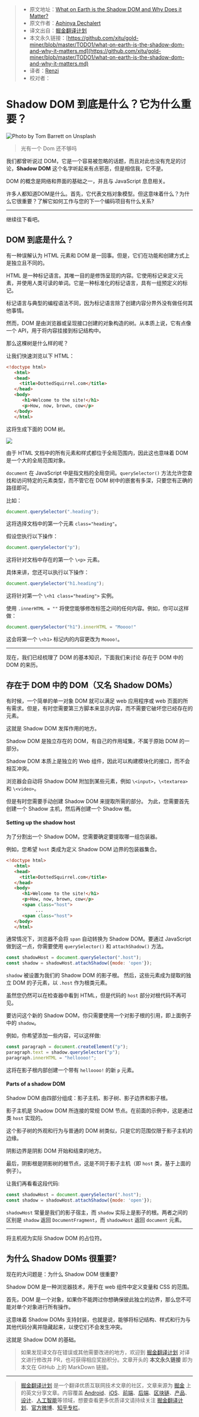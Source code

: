 > * 原文地址：[What on Earth is the Shadow DOM and Why Does it Matter?](https://medium.com/better-programming/what-on-earth-is-the-shadow-dom-and-why-it-matters-eff0884bd33d)
> * 原文作者：[Aphinya Dechalert](https://medium.com/@PurpleGreenLemon)
> * 译文出自：[掘金翻译计划](https://github.com/xitu/gold-miner)
> * 本文永久链接：[https://github.com/xitu/gold-miner/blob/master/TODO1/what-on-earth-is-the-shadow-dom-and-why-it-matters.md](https://github.com/xitu/gold-miner/blob/master/TODO1/what-on-earth-is-the-shadow-dom-and-why-it-matters.md)
> * 译者：[Renzi](https://github.com/mengrenzi)
> * 校对者：

# Shadow DOM 到底是什么？它为什么重要？

![Photo by [Tom Barrett](https://unsplash.com/@wistomsin?utm_source=unsplash&utm_medium=referral&utm_content=creditCopyText) on [Unsplash](https://unsplash.com/s/photos/shadow?utm_source=unsplash&utm_medium=referral&utm_content=creditCopyText)](https://cdn-images-1.medium.com/max/6538/1*wDb9Aw5YXEM_O8DqrsG0vQ.jpeg)

> 光有一个 Dom 还不够吗

我们都曾听说过 DOM，它是一个容易被忽略的话题，而且对此也没有充足的讨论，**Shadow DOM** 这个名字听起来有点邪恶，但是相信我，它不是。

DOM 的概念是网络和界面的基础之一，并且与 JavaScript 息息相关。

许多人都知道DOM是什么。首先，它代表文档对象模型。但这意味着什么？为什么它很重要？了解它如何工作与您的下一个编码项目有什么关系?

---

继续往下看吧。

## DOM 到底是什么？

有一种误解认为 HTML 元素和 DOM 是一回事。但是，它们在功能和创建方式上是独立且不同的。

HTML 是一种标记语言。其唯一目的是修饰呈现的内容。它使用标记来定义元素，并使用人类可读的单词。它是一种标准化的标记语言，具有一组预定义的标记。

标记语言与典型的编程语法不同，因为标记语言除了创建内容分界外没有做任何其他事情。

然而，DOM 是由浏览器或呈现接口创建的对象构造的树。从本质上说，它有点像一个 API，用于将内容挂接到标记结构中。

那么这棵树是什么样的呢？

让我们快速浏览以下 HTML：

```HTML
<!doctype html>
   <html>
   <head>
     <title>DottedSquirrel.com</title>
   </head>
   <body>
      <h1>Welcome to the site!</h1>
      <p>How, now, brown, cow</p>
   </body>
   </html>
```

这将生成下面的 DOM 树。

![](https://cdn-images-1.medium.com/max/2000/1*J8n54a_p1jI6bPPJIKufbg.jpeg)

由于 HTML 文档中的所有元素和样式都位于全局范围内，因此这也意味着 DOM 是一个大的全局范围对象。

`document` 在 JavaScript 中是指文档的全局空间。`querySelector()` 方法允许您查找和访问特定的元素类型，而不管它在 DOM 树中的嵌套有多深，只要您有正确的路径即可。

比如：

```js
document.querySelector(".heading");
```

这将选择文档中的第一个元素 `class="heading"`。

假设您执行以下操作：

```js
document.querySelector("p");
```

这将针对文档中存在的第一个 `\<p>` 元素。

具体来讲，您还可以执行以下操作：

```js
document.querySelector("h1.heading");
```

这将针对第一个 `\<h1 class="heading">` 实例。

使用 `.innerHTML = ""` 将使您能够修改标签之间的任何内容。例如，你可以这样做：

```js
document.querySelector("h1").innerHTML = "Moooo!"
```

这会将第一个 `\<h1>` 标记内的内容更改为 `Moooo!`。

---

现在，我们已经梳理了 DOM 的基本知识，下面我们来讨论 存在于 DOM 中的 DOM 的来历。

## 存在于 DOM 中的 DOM（又名 Shadow DOMs）

有时候，一个简单的单一对象 DOM 就可以满足 web 应用程序或 web 页面的所有需求。但是，有时您需要第三方脚本来显示内容，而不需要它破坏您已经存在的元素。

这就是 Shadow DOM 发挥作用的地方。

Shadow DOM 是独立存在的 DOM，有自己的作用域集，不属于原始 DOM 的一部分。

Shadow DOM 本质上是独立的 Web 组件，因此可以构建模块化的接口，而不会相互冲突。

浏览器会自动将 Shadow DOM 附加到某些元素，例如 `\<input>`，`\<textarea>` 和 `\<video>`。

但是有时您需要手动创建 Shadow DOM 来提取所需的部分。 为此，您需要首先创建一个 Shadow 主机，然后再创建一个 Shadow 根。

#### Setting up the shadow host

为了分割出一个 Shadow DOM，您需要确定要提取哪一组包装器。

例如，您希望 `host` 类成为定义 Shadow DOM 边界的包装器集合。

```HTML
<!doctype html>
   <html>
   <head>
     <title>DottedSquirrel.com</title>
   </head>
   <body>
      <h1>Welcome to the site!</h1>
      <p>How, now, brown, cow</p> 
      <span class="host"> 
           ... 
      <span class="host">
   </body>
   </html>
```

通常情况下，浏览器不会将 `span` 自动转换为 Shadow DOM。要通过 JavaScript 做到这一点，你需要使用 `querySelector()` 和 `attachShadow()` 方法。

```js
const shadowHost = document.querySelector(".host");
const shadow = shadowHost.attachShadow({mode: 'open'});
```

`shadow` 被设置为我们的 Shadow DOM 的影子根。 然后，这些元素成为提取的独立 DOM 的子元素，以 `.host` 作为根类元素。

虽然您仍然可以在检查器中看到 HTML，但是代码的 `host` 部分对根代码不再可见。

要访问这个新的 Shadow DOM，你只需要使用一个对影子根的引用，即上面例子中的 `shadow`。

例如，你希望添加一些内容，可以这样做:

```js
const paragraph = document.createElement("p");
paragraph.text = shadow.querySelector("p");
paragraph.innerHTML = "helloooo!";
```

这将在影子根内部创建一个带有 `helloooo!` 的新 `p` 元素。

#### Parts of a shadow DOM

Shadow DOM 由四部分组成：影子主机、影子树、影子边界和影子根。

影子主机是 Shadow DOM 所连接的常规 DOM 节点。在前面的示例中，这是通过类 `host` 实现的。

这个影子树的外观和行为与普通的 DOM 树类似，只是它的范围仅限于影子主机的边缘。

阴影边界是阴影 DOM 开始和结束的地方。

最后，阴影根是阴影树的根节点，这是不同于影子主机（即 `host` 类，基于上面的例子）。

让我们再看看这段代码:

```js
const shadowHost = document.querySelector(".host");
const shadow = shadowHost.attachShadow({mode: 'open'});
```

`shadowHost` 常量是我们的影子宿主，而 `shadow` 实际上是影子的根。两者之间的区别是 `shadow` 返回 `DocumentFragment`，而 `shadowHost` 返回 `document` 元素。

---

将主机视为实际 Shadow DOM 的占位符。

## 为什么 Shadow DOMs 很重要?

现在的大问题是：为什么 Shadow DOM 很重要?

Shadow DOM 是一种浏览器技术，用于在 web 组件中定义变量和 CSS 的范围。

首先，DOM 是一个对象，如果你不能跨过你想确保彼此独立的边界，那么您不可能对单个对象进行所有操作。

这意味着 Shadow DOMs 支持封装，也就是说，能够将标记结构、样式和行为与其他代码分离并隐藏起来，以使它们不会发生冲突。

这就是 Shadow DOM 的基础。

> 如果发现译文存在错误或其他需要改进的地方，欢迎到 [掘金翻译计划](https://github.com/xitu/gold-miner) 对译文进行修改并 PR，也可获得相应奖励积分。文章开头的 **本文永久链接** 即为本文在 GitHub 上的 MarkDown 链接。

---

> [掘金翻译计划](https://github.com/xitu/gold-miner) 是一个翻译优质互联网技术文章的社区，文章来源为 [掘金](https://juejin.im) 上的英文分享文章。内容覆盖 [Android](https://github.com/xitu/gold-miner#android)、[iOS](https://github.com/xitu/gold-miner#ios)、[前端](https://github.com/xitu/gold-miner#前端)、[后端](https://github.com/xitu/gold-miner#后端)、[区块链](https://github.com/xitu/gold-miner#区块链)、[产品](https://github.com/xitu/gold-miner#产品)、[设计](https://github.com/xitu/gold-miner#设计)、[人工智能](https://github.com/xitu/gold-miner#人工智能)等领域，想要查看更多优质译文请持续关注 [掘金翻译计划](https://github.com/xitu/gold-miner)、[官方微博](http://weibo.com/juejinfanyi)、[知乎专栏](https://zhuanlan.zhihu.com/juejinfanyi)。
